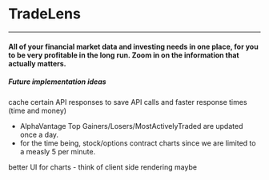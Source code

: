 # TradeLens
---
#### All of your financial market data and investing needs in one place, for you to be very profitable in the long run. Zoom in on the information that actually matters.

##### Future implementation ideas

cache certain API responses to save API calls and faster response times (time and money)
- AlphaVantage Top Gainers/Losers/MostActivelyTraded are updated once a day.
- for the time being, stock/options contract charts since we are limited to a measly 5 per minute.

better UI for charts - think of client side rendering maybe